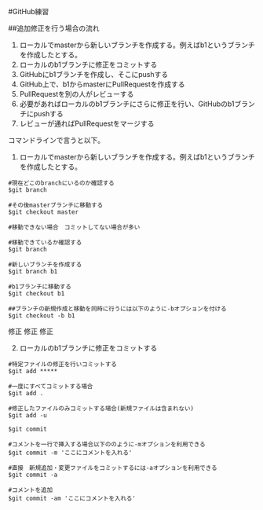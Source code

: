 ﻿#GitHub練習

##追加修正を行う場合の流れ
1. ローカルでmasterから新しいブランチを作成する。例えばb1というブランチを作成したとする。
2. ローカルのb1ブランチに修正をコミットする
3. GitHubにb1ブランチを作成し、そこにpushする
4. GitHub上で、b1からmasterにPullRequestを作成する
5. PullRequestを別の人がレビューする
6. 必要があればローカルのb1ブランチにさらに修正を行い、GitHubのb1ブランチにpushする
7. レビューが通ればPullRequestをマージする

コマンドラインで言うと以下。

1. ローカルでmasterから新しいブランチを作成する。例えばb1というブランチを作成したとする。
```
#現在どこのbranchにいるのか確認する
$git branch

#その後masterブランチに移動する
$git checkout master

#移動できない場合　コミットしてない場合が多い

#移動できているか確認する
$git branch

#新しいブランチを作成する
$git branch b1

#b1ブランチに移動する
$git checkout b1

##ブランチの新規作成と移動を同時に行うには以下のように-bオプションを付ける
$git checkout -b b1
```
修正
修正
修正

2. ローカルのb1ブランチに修正をコミットする
```
#特定ファイルの修正を行いコミットする
$git add *****

#一度にすべてコミットする場合
$git add .

#修正したファイルのみコミットする場合(新規ファイルは含まれない)
$git add -u

$git commit

#コメントを一行で挿入する場合以下ののように-mオプションを利用できる
$git commit -m 'ここにコメントを入れる'

#直接　新規追加・変更ファイルをコミットするには-aオプションを利用できる
$git commit -a

#コメントを追加
$git commit -am 'ここにコメントを入れる'

```